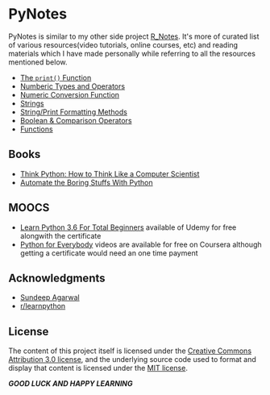 # PyNotes

PyNotes is similar to my other side project [R_Notes](https://github.com/Jarmos-san/R_Notes). It's more of curated list of various resources(video tutorials, online courses, etc) and reading materials which I have made personally while referring to all the resources mentioned below.

- [The `print()` Function](https://github.com/Jarmos-san/PyNotes/blob/master/print_function.md)
- [Numberic Types and Operators](https://github.com/Jarmos-san/PyNotes/blob/master/numeric_types_%26_operators.md)
- [Numeric Conversion Function](https://github.com/Jarmos-san/PyNotes/blob/master/numeric_conversion_functions.md)
- [Strings](https://github.com/Jarmos-san/PyNotes/blob/master/strings.md)
- [String/Print Formatting Methods](https://github.com/Jarmos-san/PyNotes/blob/master/string_formatting.md)
- [Boolean & Comparison Operators](https://github.com/Jarmos-san/PyNotes/blob/master/boolean_comparison_operators.md)
- [Functions](https://github.com/Jarmos-san/PyNotes/blob/master/functions.md)

Books
-----
- [Think Python: How to Think Like a Computer Scientist](https://greenteapress.com/thinkpython2/html/index.html)
- [Automate the Boring Stuffs With Python](https://automatetheboringstuff.com/)

MOOCS
----
- [Learn Python 3.6 For Total Beginners](https://www.udemy.com/python-3-for-total-beginners/learn/v4/overview) available of Udemy for free alongwith the certificate
- [Python for Everybody](https://www.coursera.org/specializations/python) videos are available for free on Coursera although getting a certificate would need an one time payment

Acknowledgments
-----
- [Sundeep Agarwal](https://github.com/learnbyexample)
- [r/learnpython](https://www.reddit.com/r/learnpython/)

License
-----
The content of this project itself is licensed under the [Creative Commons Attribution 3.0 license](https://creativecommons.org/licenses/by-nc-sa/4.0/legalcode), and the underlying source code used to format and display that content is licensed under the [MIT license](https://www.r-project.org/Licenses/MIT).

_**GOOD LUCK AND HAPPY LEARNING**_
